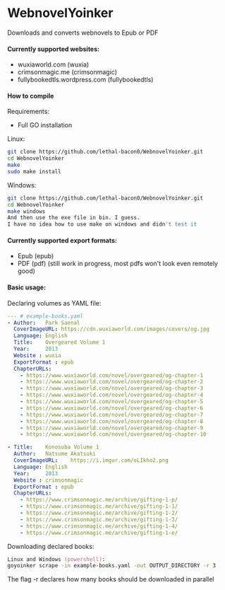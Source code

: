 # WebnovelYoinker
Downloads and converts webnovels to Epub or PDF

#### Currently supported websites:
  - wuxiaworld.com (wuxia)
  - crimsonmagic.me (crimsonmagic)
  - fullybookedtls.wordpress.com (fullybookedtls)

#### How to compile
Requirements:
  - Full GO installation
  
Linux:
```zsh
git clone https://github.com/lethal-bacon0/WebnovelYoinker.git
cd WebnovelYoinker
make
sudo make install
```
Windows:
```zsh
git clone https://github.com/lethal-bacon0/WebnovelYoinker.git
cd WebnovelYoinker
make windows
And then use the exe file in bin. I guess.
I have no idea how to use make on windows and didn't test it
```

#### Currently supported export formats:
  - Epub (epub)
  - PDF (pdf) (still work in progress, most pdfs won't look even remotely good)
  
#### Basic usage:
Declaring volumes as YAML file:

```yaml
--- # example-books.yaml
- Author:   Park Saenal
  CoverImageURL: https://cdn.wuxiaworld.com/images/covers/og.jpg
  Language: English
  Title:    Overgeared Volume 1
  Year:     2013
  Website : wuxia
  ExportFormat : epub
  ChapterURLs:
    - https://www.wuxiaworld.com/novel/overgeared/og-chapter-1
    - https://www.wuxiaworld.com/novel/overgeared/og-chapter-2
    - https://www.wuxiaworld.com/novel/overgeared/og-chapter-3
    - https://www.wuxiaworld.com/novel/overgeared/og-chapter-4
    - https://www.wuxiaworld.com/novel/overgeared/og-chapter-5
    - https://www.wuxiaworld.com/novel/overgeared/og-chapter-6
    - https://www.wuxiaworld.com/novel/overgeared/og-chapter-7
    - https://www.wuxiaworld.com/novel/overgeared/og-chapter-8
    - https://www.wuxiaworld.com/novel/overgeared/og-chapter-9
    - https://www.wuxiaworld.com/novel/overgeared/og-chapter-10

- Title:    Konosuba Volume 1
  Author:   Natsume Akatsuki
  CoverImageURL:    https://i.imgur.com/eLIkho2.png
  Language: English
  Year:     2013
  Website : crimsonmagic
  ExportFormat : epub
  ChapterURLs:
    - https://www.crimsonmagic.me/archive/gifting-1-p/
    - https://www.crimsonmagic.me/archive/gifting-1-1/
    - https://www.crimsonmagic.me/archive/gifting-1-2/
    - https://www.crimsonmagic.me/archive/gifting-1-3/
    - https://www.crimsonmagic.me/archive/gifting-1-4/
    - https://www.crimsonmagic.me/archive/gifting-1-e/
```
Downloading declared books:
```zsh
Linux and Windows (powershell):
goyoinker scrape -in example-books.yaml -out OUTPUT_DIRECTORY -r 3
```
The flag -r declares how many books should be downloaded in parallel 
